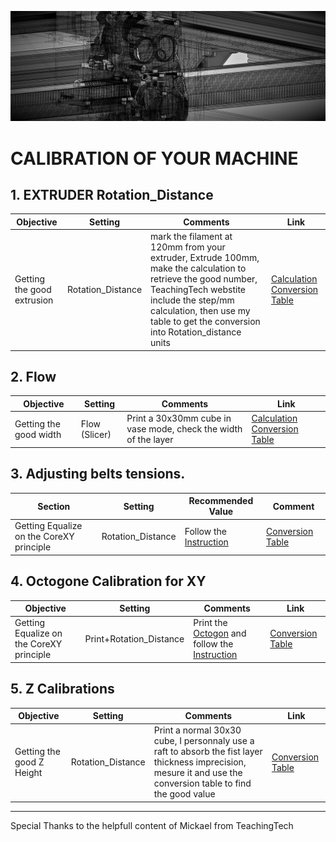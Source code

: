 ![alt text](/image/calibration.png)
# CALIBRATION OF YOUR MACHINE

## 1. EXTRUDER Rotation_Distance
Objective|Setting|Comments|Link
-------|-------|-----------------|-------
Getting the good extrusion|Rotation_Distance|mark the filament at 120mm from your extruder, Extrude 100mm, make the calculation to retrieve the good number, TeachingTech webstite include the step/mm calculation, then use my table to get the conversion into Rotation_distance units|[Calculation](https://teachingtechyt.github.io/calibration.html#esteps) [Conversion Table](https://docs.google.com/spreadsheets/d/1QoG55a7jAd35u44tHSNO_fw4V8TqxGqY6CiFbPHnMOo/edit?usp=sharing)

  
## 2. Flow
Objective|Setting|Comments|Link
-------|-------|-----------------|-------
Getting the good width|Flow (Slicer)|Print a 30x30mm cube in vase mode, check the width of the layer |[Calculation](https://teachingtechyt.github.io/calibration.html#flow) [Conversion Table](https://docs.google.com/spreadsheets/d/1QoG55a7jAd35u44tHSNO_fw4V8TqxGqY6CiFbPHnMOo/edit?usp=sharing)

## 3. Adjusting belts tensions.
Section|Setting|Recommended Value|Comment
-------|-------|-----------------|-------
Getting Equalize on the CoreXY principle|Rotation_Distance|Follow the [Instruction](/manuals/belt.pdf)|[Conversion Table](https://docs.google.com/spreadsheets/d/1QoG55a7jAd35u44tHSNO_fw4V8TqxGqY6CiFbPHnMOo/edit?usp=sharing)

## 4. Octogone Calibration for XY
Objective|Setting|Comments|Link
-------|-------|-----------------|-------
Getting Equalize on the CoreXY principle|Print+Rotation_Distance|Print the [Octogon](octogon.stl) and follow the [Instruction](/manuals/calibration.pdf)|[Conversion Table](https://docs.google.com/spreadsheets/d/1QoG55a7jAd35u44tHSNO_fw4V8TqxGqY6CiFbPHnMOo/edit?usp=sharing)

## 5. Z Calibrations
Objective|Setting|Comments|Link
-------|-------|-----------------|-------
Getting the good Z Height|Rotation_Distance|Print a normal 30x30 cube, I personnaly use a raft to absorb the fist layer thickness imprecision, mesure it and use the conversion table to find the good value| [Conversion Table](https://docs.google.com/spreadsheets/d/1QoG55a7jAd35u44tHSNO_fw4V8TqxGqY6CiFbPHnMOo/edit?usp=sharing)

____________________________________________________________________________________  

Special Thanks to the helpfull content of Mickael from TeachingTech
